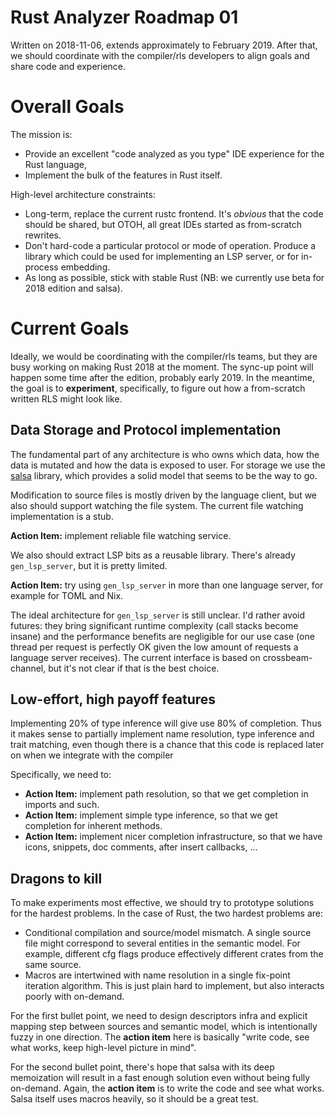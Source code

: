 # Rust Analyzer Roadmap 01

Written on 2018-11-06, extends approximately to February 2019.
After that, we should coordinate with the compiler/rls developers to align goals and share code and experience.


# Overall Goals

The mission is:
  * Provide an excellent "code analyzed as you type" IDE experience for the Rust language,
  * Implement the bulk of the features in Rust itself.


High-level architecture constraints:
  * Long-term, replace the current rustc frontend.
    It's *obvious* that the code should be shared, but OTOH, all great IDEs started as from-scratch rewrites.
  * Don't hard-code a particular protocol or mode of operation.
    Produce a library which could be used for implementing an LSP server, or for in-process embedding.
  * As long as possible, stick with stable Rust (NB: we currently use beta for 2018 edition and salsa).


# Current Goals

Ideally, we would be coordinating with the compiler/rls teams, but they are busy working on making Rust 2018 at the moment.
The sync-up point will happen some time after the edition, probably early 2019.
In the meantime, the goal is to **experiment**, specifically, to figure out how a from-scratch written RLS might look like.


## Data Storage and Protocol implementation

The fundamental part of any architecture is who owns which data, how the data is mutated and how the data is exposed to user.
For storage we use the [salsa](http://github.com/salsa-rs/salsa) library, which provides a solid model that seems to be the way to go.

Modification to source files is mostly driven by the language client, but we also should support watching the file system. The current
file watching implementation is a stub.

**Action Item:** implement reliable file watching service.

We also should extract LSP bits as a reusable library. There's already `gen_lsp_server`, but it is pretty limited.

**Action Item:** try using `gen_lsp_server` in more than one language server, for example for TOML and Nix.

The ideal architecture for `gen_lsp_server` is still unclear. I'd rather avoid futures: they bring significant runtime complexity
(call stacks become insane) and the performance benefits are negligible for our use case (one thread per request is perfectly OK given
the low amount of requests a language server receives). The current interface is based on crossbeam-channel, but it's not clear
if that is the best choice.


## Low-effort, high payoff features

Implementing 20% of type inference will give use 80% of completion.
Thus it makes sense to partially implement name resolution, type inference and trait matching, even though there is a chance that
this code is replaced later on when we integrate with the compiler

Specifically, we need to:

* **Action Item:** implement path resolution, so that we get completion in imports and such.
* **Action Item:** implement simple type inference, so that we get completion for inherent methods.
* **Action Item:** implement nicer completion infrastructure, so that we have icons, snippets, doc comments, after insert callbacks, ...


## Dragons to kill

To make experiments most effective, we should try to prototype solutions for the hardest problems.
In the case of Rust, the two hardest problems are:
  * Conditional compilation and source/model mismatch.
    A single source file might correspond to several entities in the semantic model.
    For example, different cfg flags produce effectively different crates from the same source.
  * Macros are intertwined with name resolution in a single fix-point iteration algorithm.
    This is just plain hard to implement, but also interacts poorly with on-demand.


For the first bullet point, we need to design descriptors infra and explicit mapping step between sources and semantic model, which is intentionally fuzzy in one direction.
The **action item** here is basically "write code, see what works, keep high-level picture in mind".

For the second bullet point, there's hope that salsa with its deep memoization will result in a fast enough solution even without being fully on-demand.
Again, the **action item** is to write the code and see what works. Salsa itself uses macros heavily, so it should be a great test.
